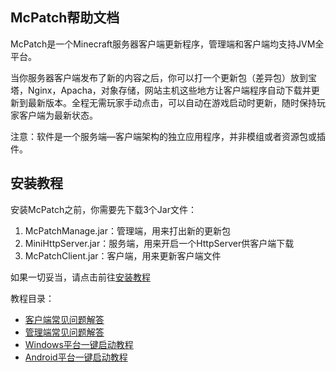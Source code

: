 ## McPatch帮助文档

McPatch是一个Minecraft服务器客户端更新程序，管理端和客户端均支持JVM全平台。

当你服务器客户端发布了新的内容之后，你可以打一个更新包（差异包）放到宝塔，Nginx，Apacha，对象存储，网站主机这些地方让客户端程序自动下载并更新到最新版本。全程无需玩家手动点击，可以自动在游戏启动时更新，随时保持玩家客户端为最新状态。

注意：软件是一个服务端—客户端架构的独立应用程序，并非模组或者资源包或插件。

## 安装教程

安装McPatch之前，你需要先下载3个Jar文件：

1. McPatchManage.jar：管理端，用来打出新的更新包
2. MiniHttpServer.jar：服务端，用来开启一个HttpServer供客户端下载
3. McPatchClient.jar：客户端，用来更新客户端文件

如果一切妥当，请点击前往[安装教程](manual.md)

教程目录：

+ [客户端常见问题解答](faq-client.md)
+ [管理端常见问题解答](faq-manage.md)
+ [Windows平台一键启动教程](javaagent-windows.md)
+ [Android平台一键启动教程](javaagent-android.md)



